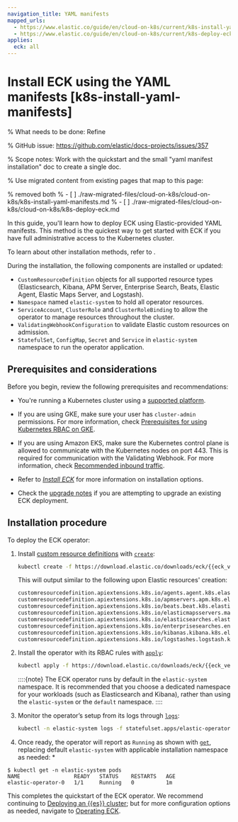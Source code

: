 ```yaml
---
navigation_title: YAML manifests
mapped_urls:
  - https://www.elastic.co/guide/en/cloud-on-k8s/current/k8s-install-yaml-manifests.html
  - https://www.elastic.co/guide/en/cloud-on-k8s/current/k8s-deploy-eck.html
applies:
  eck: all
---
```


# Install ECK using the YAML manifests [k8s-install-yaml-manifests]

% What needs to be done: Refine

% GitHub issue: https://github.com/elastic/docs-projects/issues/357

% Scope notes: Work with the quickstart and the small "yaml manifest installation" doc to create a single doc.

% Use migrated content from existing pages that map to this page:

% removed both
% - [ ] ./raw-migrated-files/cloud-on-k8s/cloud-on-k8s/k8s-install-yaml-manifests.md
% - [ ] ./raw-migrated-files/cloud-on-k8s/cloud-on-k8s/k8s-deploy-eck.md

In this guide, you'll learn how to deploy ECK using Elastic-provided YAML manifests. This method is the quickest way to get started with ECK if you have full administrative access to the Kubernetes cluster. 

To learn about other installation methods, refer to [](/deploy-manage/deploy/cloud-on-k8s/install.md).

During the installation, the following components are installed or updated:

* `CustomResourceDefinition` objects for all supported resource types (Elasticsearch, Kibana, APM Server, Enterprise Search, Beats, Elastic Agent, Elastic Maps Server, and Logstash).
* `Namespace` named `elastic-system` to hold all operator resources.
* `ServiceAccount`, `ClusterRole` and `ClusterRoleBinding` to allow the operator to manage resources throughout the cluster.
* `ValidatingWebhookConfiguration` to validate Elastic custom resources on admission.
* `StatefulSet`, `ConfigMap`, `Secret` and `Service` in `elastic-system` namespace to run the operator application.

## Prerequisites and considerations

Before you begin, review the following prerequisites and recommendations:

* You're running a Kubernetes cluster using a [supported platform](/deploy-manage/deploy/cloud-on-k8s.md#k8s-supported).

* If you are using GKE, make sure your user has `cluster-admin` permissions. For more information, check [Prerequisites for using Kubernetes RBAC on GKE](https://cloud.google.com/kubernetes-engine/docs/how-to/role-based-access-control#iam-rolebinding-bootstrap).

* If you are using Amazon EKS, make sure the Kubernetes control plane is allowed to communicate with the Kubernetes nodes on port 443. This is required for communication with the Validating Webhook. For more information, check [Recommended inbound traffic](https://docs.aws.amazon.com/eks/latest/userguide/sec-group-reqs.md).

* Refer to [*Install ECK*](../../../deploy-manage/deploy/cloud-on-k8s/install.md) for more information on installation options.

* Check the [upgrade notes](../../../deploy-manage/upgrade/orchestrator/upgrade-cloud-on-k8s.md) if you are attempting to upgrade an existing ECK deployment.

##  Installation procedure

To deploy the ECK operator:

1. Install [custom resource definitions](https://kubernetes.io/docs/concepts/extend-kubernetes/api-extension/custom-resources/) with [`create`](https://kubernetes.io/docs/reference/kubectl/generated/kubectl_create/):

    ```sh
    kubectl create -f https://download.elastic.co/downloads/eck/{{eck_version}}/crds.yaml
    ```

    This will output similar to the following upon Elastic resources' creation:

    ```sh
    customresourcedefinition.apiextensions.k8s.io/agents.agent.k8s.elastic.co created
    customresourcedefinition.apiextensions.k8s.io/apmservers.apm.k8s.elastic.co created
    customresourcedefinition.apiextensions.k8s.io/beats.beat.k8s.elastic.co created
    customresourcedefinition.apiextensions.k8s.io/elasticmapsservers.maps.k8s.elastic.co created
    customresourcedefinition.apiextensions.k8s.io/elasticsearches.elasticsearch.k8s.elastic.co created
    customresourcedefinition.apiextensions.k8s.io/enterprisesearches.enterprisesearch.k8s.elastic.co created
    customresourcedefinition.apiextensions.k8s.io/kibanas.kibana.k8s.elastic.co created
    customresourcedefinition.apiextensions.k8s.io/logstashes.logstash.k8s.elastic.co created
    ```

2. Install the operator with its RBAC rules with [`apply`](https://kubernetes.io/docs/reference/kubectl/generated/kubectl_apply/):

    ```sh
    kubectl apply -f https://download.elastic.co/downloads/eck/{{eck_version}}/operator.yaml
    ```

    ::::{note}
    The ECK operator runs by default in the `elastic-system` namespace. It is recommended that you choose a dedicated namespace for your workloads (such as Elasticsearch and Kibana), rather than using the `elastic-system` or the `default` namespace.
    ::::

3. Monitor the operator’s setup from its logs through [`logs`](https://kubernetes.io/docs/reference/kubectl/generated/kubectl_logs/):

    ```sh
    kubectl -n elastic-system logs -f statefulset.apps/elastic-operator
    ```

4. Once ready, the operator will report as `Running` as shown with [`get`](https://kubernetes.io/docs/reference/kubectl/generated/kubectl_get/), replacing default `elastic-system` with applicable installation namespace as needed: *

```
$ kubectl get -n elastic-system pods
NAME                 READY   STATUS    RESTARTS   AGE
elastic-operator-0   1/1     Running   0          1m
```

This completes the quickstart of the ECK operator. We recommend continuing to [Deploying an {{es}} cluster](../../../deploy-manage/deploy/cloud-on-k8s/elasticsearch-deployment-quickstart.md); but for more configuration options as needed, navigate to [Operating ECK](../../../deploy-manage/deploy/cloud-on-k8s/configure.md).
